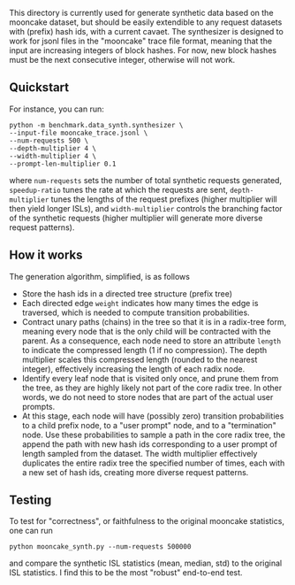 This directory is currently used for generate synthetic data based on the mooncake dataset, but should be easily extendible to any request datasets with (prefix) hash ids, with a current cavaet. The synthesizer is designed to work for jsonl files in the "mooncake" trace file format, meaning that the input are increasing integers of block hashes. For now, new block hashes must be the next consecutive integer, otherwise will not work.

## Quickstart

For instance, you can run:
```
python -m benchmark.data_synth.synthesizer \
--input-file mooncake_trace.jsonl \
--num-requests 500 \
--depth-multiplier 4 \
--width-multiplier 4 \
--prompt-len-multiplier 0.1
```
where `num-requests` sets the number of total synthetic requests generated, `speedup-ratio` tunes the rate at which the requests are sent, `depth-multiplier` tunes the lengths of the request prefixes (higher multiplier will then yield longer ISLs), and `width-multiplier` controls the branching factor of the synthetic requests (higher multiplier will generate more diverse request patterns).

## How it works

The generation algorithm, simplified, is as follows

- Store the hash ids in a directed tree structure (prefix tree)
- Each directed edge `weight` indicates how many times the edge is traversed, which is needed to compute transition probabilities.
- Contract unary paths (chains) in the tree so that it is in a radix-tree form, meaning every node that is the only child will be contracted with the parent. As a consequence, each node need to store an attribute `length` to indicate the compressed length (1 if no compression). The depth multiplier scales this compressed length (rounded to the nearest integer), effectively increasing the length of each radix node.
- Identify every leaf node that is visited only once, and prune them from the tree, as they are highly likely not part of the core radix tree. In other words, we do not need to store nodes that are part of the actual user prompts.
- At this stage, each node will have (possibly zero) transition probabilities to a child prefix node, to a "user prompt" node, and to a "termination" node. Use these probabilities to sample a path in the core radix tree, the append the path with new hash ids corresponding to a user prompt of length sampled from the dataset. The width multiplier effectively duplicates the entire radix tree the specified number of times, each with a new set of hash ids, creating more diverse request patterns.

## Testing

To test for "correctness", or faithfulness to the original mooncake statistics, one can run
```
python mooncake_synth.py --num-requests 500000
```
and compare the synthetic ISL statistics (mean, median, std) to the original ISL statistics. I find this to be the most "robust" end-to-end test.

